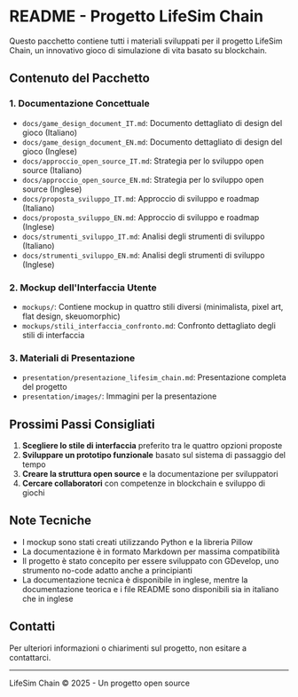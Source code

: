 # README - Progetto LifeSim Chain

Questo pacchetto contiene tutti i materiali sviluppati per il progetto LifeSim Chain, un innovativo gioco di simulazione di vita basato su blockchain.

## Contenuto del Pacchetto

### 1. Documentazione Concettuale
- `docs/game_design_document_IT.md`: Documento dettagliato di design del gioco (Italiano)
- `docs/game_design_document_EN.md`: Documento dettagliato di design del gioco (Inglese)
- `docs/approccio_open_source_IT.md`: Strategia per lo sviluppo open source (Italiano)
- `docs/approccio_open_source_EN.md`: Strategia per lo sviluppo open source (Inglese)
- `docs/proposta_sviluppo_IT.md`: Approccio di sviluppo e roadmap (Italiano)
- `docs/proposta_sviluppo_EN.md`: Approccio di sviluppo e roadmap (Inglese)
- `docs/strumenti_sviluppo_IT.md`: Analisi degli strumenti di sviluppo (Italiano)
- `docs/strumenti_sviluppo_EN.md`: Analisi degli strumenti di sviluppo (Inglese)

### 2. Mockup dell'Interfaccia Utente
- `mockups/`: Contiene mockup in quattro stili diversi (minimalista, pixel art, flat design, skeuomorphic)
- `mockups/stili_interfaccia_confronto.md`: Confronto dettagliato degli stili di interfaccia

### 3. Materiali di Presentazione
- `presentation/presentazione_lifesim_chain.md`: Presentazione completa del progetto
- `presentation/images/`: Immagini per la presentazione

## Prossimi Passi Consigliati

1. **Scegliere lo stile di interfaccia** preferito tra le quattro opzioni proposte
2. **Sviluppare un prototipo funzionale** basato sul sistema di passaggio del tempo
3. **Creare la struttura open source** e la documentazione per sviluppatori
4. **Cercare collaboratori** con competenze in blockchain e sviluppo di giochi

## Note Tecniche

- I mockup sono stati creati utilizzando Python e la libreria Pillow
- La documentazione è in formato Markdown per massima compatibilità
- Il progetto è stato concepito per essere sviluppato con GDevelop, uno strumento no-code adatto anche a principianti
- La documentazione tecnica è disponibile in inglese, mentre la documentazione teorica e i file README sono disponibili sia in italiano che in inglese

## Contatti

Per ulteriori informazioni o chiarimenti sul progetto, non esitare a contattarci.

---

LifeSim Chain © 2025 - Un progetto open source
